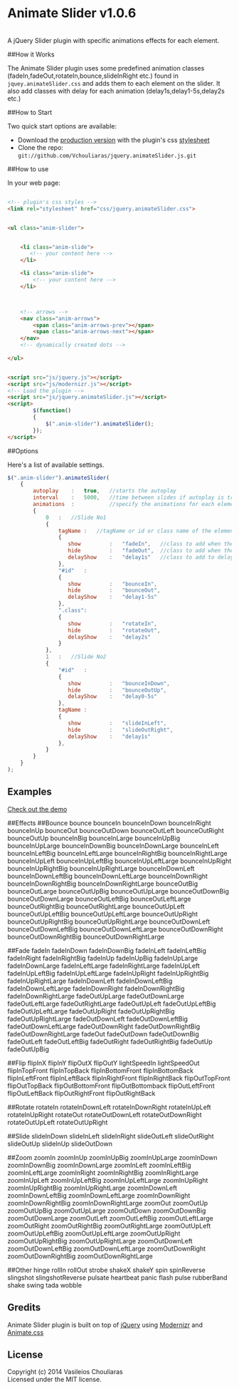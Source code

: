 # Animate Slider   v1.0.6
<br/>
A jQuery Slider plugin with specific animations effects for each element.


##How it Works 

The Animate Slider plugin uses some predefined animation classes (fadeIn,fadeOut,rotateIn,bounce,slideInRight etc.) found in ``jquey.animateSlider.css`` and adds them to each element on the slider. It also add classes with delay for each animation (delay1s,delay1-5s,delay2s etc.)

##How to Start

Two quick start options are available:

* Download the [production version][min] with the plugin's css [stylesheet][css]
* Clone the repo: `git://github.com/Vchouliaras/jquery.animateSlider.js.git`
 
[min]: https://raw.github.com/vchouliaras/jquery.animateSlider.js/master/dist/jquery.animateSlider.min.js
[css]: https://raw.github.com/vchouliaras/jquery.animateSlider.js/master/assets/jquery.animateSlider.css


##How to use

In your web page:

```html

<!-- plugin's css styles -->
<link rel="stylesheet" href="css/jquery.animateSlider.css">


<ul class="anim-slider">


	<li class="anim-slide">
	   <!-- your content here -->
	</li>

	<li class="anim-slide">
	    <!-- your content here -->
	</li>



	<!-- arrows -->
	<nav class="anim-arrows">
		<span class="anim-arrows-prev"></span>
		<span class="anim-arrows-next"></span>
	</nav>
	<!-- dynamically created dots -->
		
</ul>


<script src="js/jquery.js"></script>
<script src="js/modernizr.js"></script>
<!-- Load the plugin -->
<script src="js/jquery.animateSlider.js"></script>
<script>
        $(function()
        {
            $(".anim-slider").animateSlider();
        });
</script>
```
##Options

Here's a list of available settings.

```javascript
$(".anim-slider").animateSlider(
    {
	    autoplay    :   true,   //starts the autoplay 
	    interval    :   5000,   //time between slides if autoplay is true
	    animations  :           //specify the animations for each element of the slide
	    {
	        0   :   //Slide No1
	        {
	            tagName :   //tagName or id or class name of the element  
	            {
	               show         :   "fadeIn",   //class to add when the element appears
	               hide         :   "fadeOut",  //class to add when the element disappears
	               delayShow    :   "delay1s"   //class to add to delay show effect
	            },
	            "#id"   :
	            {
	               show         :   "bounceIn",
	               hide         :   "bounceOut",
	               delayShow    :   "delay1-5s"
	            },
	            ".class":
	            {
	               show         :   "rotateIn",
	               hide         :   "rotateOut",
	               delayShow    :   "delay2s" 
	            }
	        },
	        1   :   //Slide No2
	        {
	            "#id"   :
	            {
	               show         :   "bounceInDown",
	               hide         :   "bounceOutUp",
	               delayShow    :   "delay0-5s"
	            },
	            tagName :
	            {
	               show         :   "slideInLeft",
	               hide         :   "slideOutRight",
	               delayShow    :   "delay1s"
	            },
	        }
	    }     
	}
);
```

## Examples

[Check out the demo](http://shane-heyns.github.io/jquery.animateSlider.js)

##Effects
##Bounce
bounce bounceIn bounceInDown bounceInRight bounceInUp bounceOut bounceOutDown bounceOutLeft bounceOutRight bounceOutUp bounceInBig bounceInLarge bounceInUpBig bounceInUpLarge bounceInDownBig bounceInDownLarge bounceInLeft bounceInLeftBig bounceInLeftLarge bounceInRightBig bounceInRightLarge bounceInUpLeft bounceInUpLeftBig bounceInUpLeftLarge bounceInUpRight bounceInUpRightBig bounceInUpRightLarge bounceInDownLeft bounceInDownLeftBig bounceInDownLeftLarge bounceInDownRight bounceInDownRightBig bounceInDownRightLarge bounceOutBig bounceOutLarge bounceOutUpBig bounceOutUpLarge bounceOutDownBig bounceOutDownLarge bounceOutLeftBig bounceOutLeftLarge bounceOutRightBig bounceOutRightLarge bounceOutUpLeft bounceOutUpLeftBig bounceOutUpLeftLarge bounceOutUpRight bounceOutUpRightBig bounceOutUpRightLarge bounceOutDownLeft bounceOutDownLeftBig bounceOutDownLeftLarge bounceOutDownRight bounceOutDownRightBig bounceOutDownRightLarge

##Fade
fadeIn fadeInDown fadeInDownBig fadeInLeft fadeInLeftBig fadeInRight fadeInRightBig fadeInUp fadeInUpBig fadeInUpLarge fadeInDownLarge fadeInLeftLarge fadeInRightLarge fadeInUpLeft fadeInUpLeftBig fadeInUpLeftLarge fadeInUpRight fadeInUpRightBig fadeInUpRightLarge fadeInDownLeft fadeInDownLeftBig fadeInDownLeftLarge fadeInDownRight fadeInDownRightBig fadeInDownRightLarge fadeOutUpLarge fadeOutDownLarge fadeOutLeftLarge fadeOutRightLarge fadeOutUpLeft fadeOutUpLeftBig fadeOutUpLeftLarge fadeOutUpRight fadeOutUpRightBig fadeOutUpRightLarge fadeOutDownLeft fadeOutDownLeftBig fadeOutDownLeftLarge fadeOutDownRight fadeOutDownRightBig fadeOutDownRightLarge fadeOut fadeOutDown fadeOutDownBig fadeOutLeft fadeOutLeftBig fadeOutRight fadeOutRightBig fadeOutUp fadeOutUpBig 

##Flip
flipInX flipInY flipOutX flipOutY lightSpeedIn lightSpeedOut flipInTopFront flipInTopBack flipInBottomFront flipInBottomBack flipInLeftFront flipInLeftBack flipInRightFront flipInRightBack flipOutTopFront flipOutTopBack flipOutBottomFront flipOutBottomback flipOutLeftFront flipOutLeftBack flipOutRightFront flipOutRightBack 

##Rotate
rotateIn rotateInDownLeft rotateInDownRight rotateInUpLeft rotateInUpRight rotateOut rotateOutDownLeft rotateOutDownRight rotateOutUpLeft rotateOutUpRight 

##Slide
slideInDown slideInLeft slideInRight slideOutLeft slideOutRight slideOutUp slideInUp slideOutDown 

##Zoom
zoomIn zoomInUp zoomInUpBig zoomInUpLarge zoomInDown zoomInDownBig zoomInDownLarge zoomInLeft zoomInLeftBig zoomInLeftLarge zoomInRight zoomInRightBig zoomInRightLarge zoomInUpLeft zoomInUpLeftBig zoomInUpLeftLarge zoomInUpRight zoomInUpRightBig zoomInUpRightLarge zoomInDownLeft zoomInDownLeftBig zoomInDownLeftLarge zoomInDownRight zoomInDownRightBig zoomInDownRightLarge zoomOut zoomOutUp zoomOutUpBig zoomOutUpLarge zoomOutDown zoomOutDownBig zoomOutDownLarge zoomOutLeft zoomOutLeftBig zoomOutLeftLarge zoomOutRight zoomOutRightBig zoomOutRightLarge zoomOutUpLeft zoomOutUpLeftBig zoomOutUpLeftLarge zoomOutUpRight zoomOutUpRightBig zoomOutUpRightLarge zoomOutDownLeft zoomOutDownLeftBig zoomOutDownLeftLarge zoomOutDownRight zoomOutDownRightBig zoomOutDownRightLarge 

##Other
hinge rollIn rollOut strobe shakeX shakeY spin spinReverse slingshot slingshotReverse pulsate heartbeat panic flash pulse rubberBand shake swing tada wobble 

## Gredits

Animate Slider plugin is built on top of  [jQuery](http://jquery.com)  using [Modernizr](http://www.modernizr.com) and [Animate.css](http://daneden.github.io/animate.css/)


## License
Copyright (c) 2014 Vasileios Chouliaras<br/>
Licensed under the MIT license.
